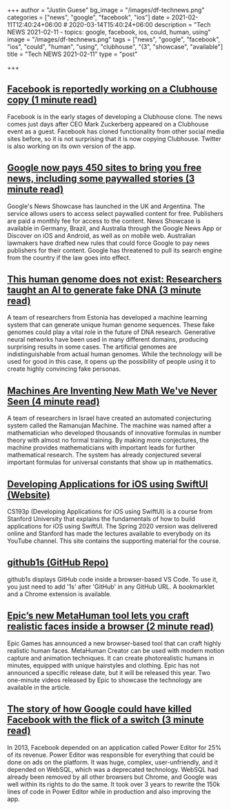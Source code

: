 +++
author = "Justin Guese"
bg_image = "/images/df-technews.png"
categories = ["news", "google", "facebook", "ios"]
date = 2021-02-11T12:40:24+06:00 # 2020-03-14T15:40:24+06:00
description = "Tech NEWS 2021-02-11 - topics: google, facebook, ios, could, human, using"
image = "/images/df-technews.png"
tags = ["news", "google", "facebook", "ios", "could", "human", "using", "clubhouse", "(3", "showcase", "available"]
title = "Tech NEWS 2021-02-11"
type = "post"

+++

## [Facebook is reportedly working on a Clubhouse copy (1 minute read)](https://www.theverge.com/2021/2/10/22276645/facebook-clubhouse-social-audio-app-develop)

Facebook is in the early stages of developing a Clubhouse clone. The news comes just days after CEO Mark Zuckerberg appeared on a Clubhouse event as a guest. Facebook has cloned functionality from other social media sites before, so it is not surprising that it is now copying Clubhouse. Twitter is also working on its own version of the app.

## [Google now pays 450 sites to bring you free news, including some paywalled stories (3 minute read)](https://www.theverge.com/2021/2/10/22276544/google-news-showcase-uk-argentina-launch-license-paywall-content)

Google's News Showcase has launched in the UK and Argentina. The service allows users to access select paywalled content for free. Publishers are paid a monthly fee for access to the content. News Showcase is available in Germany, Brazil, and Australia through the Google News App or Discover on iOS and Android, as well as on mobile web. Australian lawmakers have drafted new rules that could force Google to pay news publishers for their content. Google has threatened to pull its search engine from the country if the law goes into effect.

## [This human genome does not exist: Researchers taught an AI to generate fake DNA (3 minute read)](https://thenextweb.com/neural/2021/02/08/this-human-genome-does-not-exist-researchers-taught-an-ai-to-generate-fake-dna/)

A team of researchers from Estonia has developed a machine learning system that can generate unique human genome sequences. These fake genomes could play a vital role in the future of DNA research. Generative neural networks have been used in many different domains, producing surprising results in some cases. The artificial genomes are indistinguishable from actual human genomes. While the technology will be used for good in this case, it opens up the possibility of people using it to create highly convincing fake personas.

## [Machines Are Inventing New Math We've Never Seen (4 minute read)](https://www.vice.com/en/article/xgzkek/machines-are-inventing-new-math-weve-never-seen)

A team of researchers in Israel have created an automated conjecturing system called the Ramanujan Machine. The machine was named after a mathematician who developed thousands of innovative formulas in number theory with almost no formal training. By making more conjectures, the machine provides mathematicians with important leads for further mathematical research. The system has already conjectured several important formulas for universal constants that show up in mathematics.

## [Developing Applications for iOS using SwiftUI (Website)](https://cs193p.sites.stanford.edu/)

CS193p (Developing Applications for iOS using SwiftUI) is a course from Stanford University that explains the fundamentals of how to build applications for iOS using SwiftUI. The Spring 2020 version was delivered online and Stanford has made the lectures available to everybody on its YouTube channel. This site contains the supporting material for the course.

## [github1s (GitHub Repo)](https://github.com/conwnet/github1s)

github1s displays GitHub code inside a browser-based VS Code. To use it, you just need to add '1s' after 'GitHub' in any GitHub URL. A bookmarklet and a Chrome extension is available.

## [Epic’s new MetaHuman tool lets you craft realistic faces inside a browser (2 minute read)](https://www.theverge.com/2021/2/10/22276265/epic-games-digital-human-creator-unreal-engine-realistic-human-faces)

Epic Games has announced a new browser-based tool that can craft highly realistic human faces. MetaHuman Creator can be used with modern motion capture and animation techniques. It can create photorealistic humans in minutes, equipped with unique hairstyles and clothing. Epic has not announced a specific release date, but it will be released this year. Two one-minute videos released by Epic to showcase the technology are available in the article.

## [The story of how Google could have killed Facebook with the flick of a switch (3 minute read)](https://shaneosullivan.wordpress.com/2020/12/02/the-story-of-how-google-could-have-killed-facebook-with-the-flick-of-a-switch/)

In 2013, Facebook depended on an application called Power Editor for 25% of its revenue. Power Editor was responsible for everything that could be done on ads on the platform. It was huge, complex, user-unfriendly, and it depended on WebSQL, which was a deprecated technology. WebSQL had already been removed by all other browsers but Chrome, and Google was well within its rights to do the same. It took over 3 years to rewrite the 150k lines of code in Power Editor while in production and also improving the app.

